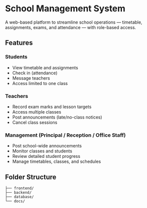 # School Management System

A web-based platform to streamline school operations — timetable, assignments, exams, and attendance — with role-based access.

##  Features

### Students
- View timetable and assignments
- Check in (attendance)
- Message teachers
- Access limited to one class

### Teachers
- Record exam marks and lesson targets
- Access multiple classes
- Post announcements (late/no-class notices)
- Cancel class sessions

### Management (Principal / Reception / Office Staff)
- Post school-wide announcements
- Monitor classes and students
- Review detailed student progress
- Manage timetables, classes, and schedules

##  Folder Structure
```project-root/
├── frontend/
├── backend/ 
├── database/ 
└── docs/
